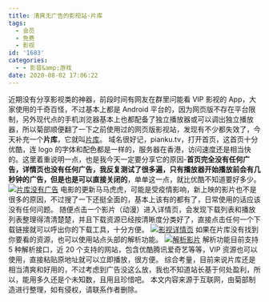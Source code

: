 ```yaml
---
title: 清爽无广告的影视站-片库
tags:
  - 会员
  - 免费
  - 影视
id: '1683'
categories:
  - - 影音&amp;游戏
date: 2020-08-02 17:06:22
---
```


近期没有分享影视类的神器，前段时间有网友在群里问能看 VIP 影视的 App，大家使用的千奇百怪，不过基本上都是 Android 平台的，因为网页版不存在平台限制，另外现代点的手机浏览器基本上也都配备了独立播放器或可以调出独立播放器，所以菊部顺便翻了一下之前使用过的网页版影视站，发现有不少都失效了，今天补充一个**片库**，它就叫[片库](https://www.pianku.tv)。 域名很好记，pianku.tv，打开首页，这首页十分优酷，连 logo 的字体和配色都是一样的，服务器在香港，访问速度还是相当快的。这里着重说明一点，也是我今天一定要分享它的原因-**首页完全没有任何广告，详情页也没有任何广告，我反复测试了很多遍，只有播放器开始播放前会有几秒钟的广告，但是也是可以直接关闭的**，单单这一点，就比优酷不知道要好多少。 [![片库没有广告](https://i.loli.net/2020/08/02/lmwfBHrNo9T32pZ.png)](https://i.loli.net/2020/08/02/lmwfBHrNo9T32pZ.png) 电影的更新马马虎虎，可能是受疫情影响，新上映的影片也不是很多的原因，不过搜了一下还挺全面的，基本上该有的都有了，日常使用的话应该没有任何问题。 随便点击一个影片（动漫）进入详情页，会发现下载列表和播放列表整理得清清楚楚，并且下载资源已经按清晰度分类好了，直接点击任何一个下载链接就可以呼出你的下载工具，十分方便。 [![影视详情页](https://i.loli.net/2020/08/02/Dtv89FG2nEXHeuS.png)](https://i.loli.net/2020/08/02/Dtv89FG2nEXHeuS.png) 如果在片库没有找到你要看的资源，也可以使用站点头部的解析功能。 [![解析影片](https://i.loli.net/2020/08/02/NrIDuPKiULGVlMF.png)](https://i.loli.net/2020/08/02/NrIDuPKiULGVlMF.png) 解析功能目前支持 5 种解析接口，近 20 个支持的网站，包含优酷腾讯爱奇艺等等，VIP 资源也可以使用，直接粘贴原地址就可以立即播放，很方便。 综合考量，目前来说片库还是相当清爽和好用的，不过考虑到广告没这么放，我也不知道站长基于何处盈利，所以，能用多久还是个未知数，且用且珍惜吧。 本文内容来源于互联网，由菊部制造进行整理，如有侵权，请联系作者删除。